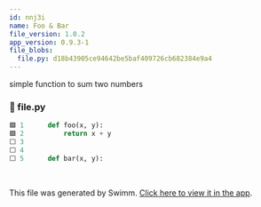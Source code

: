 ```yaml
---
id: nnj3i
name: Foo & Bar
file_version: 1.0.2
app_version: 0.9.3-1
file_blobs:
  file.py: d18b43905ce94642be5baf409726cb682384e9a4
---
```


simple function to sum two numbers
<!-- NOTE-swimm-snippet: the lines below link your snippet to Swimm -->
### 📄 file.py
```python
🟩 1      def foo(x, y):
🟩 2          return x + y
⬜ 3      
⬜ 4      
⬜ 5      def bar(x, y):
```

<br/>

This file was generated by Swimm. [Click here to view it in the app](http://localhost:5000/repos/Z2l0aHViJTNBJTNBdDYlM0ElM0FlcmFuLXN3aW1t/docs/nnj3i).